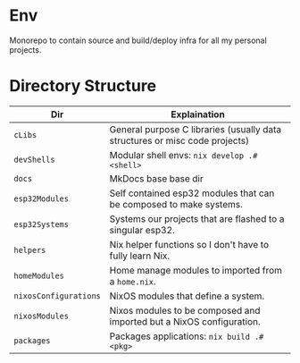 # Env

Monorepo to contain source and build/deploy infra for all my personal projects.


# Directory Structure

| Dir | Explaination |
| --- | ------------ |
| `cLibs`               | General purpose C libraries (usually data structures or misc code projects) |
| `devShells`           | Modular shell envs: `nix develop .#<shell>` |
| `docs`                | MkDocs base base dir |
| `esp32Modules`        | Self contained esp32 modules that can be composed to make systems. |
| `esp32Systems`        | Systems our projects that are flashed to a singular esp32. |
| `helpers`             | Nix helper functions so I don't have to fully learn Nix. |
| `homeModules`         | Home manage modules to imported from a `home.nix`. |
| `nixosConfigurations` | NixOS modules that define a system. |
| `nixosModules`        | Nixos modules to be composed and imported but a NixOS configuration. |
| `packages`            | Packages applications: `nix build .#<pkg>` |
